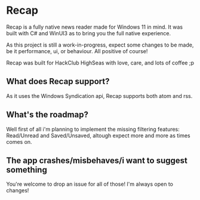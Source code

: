 # Recap

Recap is a fully native news reader made for Windows 11 in mind. It was built with C# and WinUI3 as to bring you the full native experience.

As this project is still a work-in-progress, expect some changes to be made, be it performance, ui, or behaviour. All positive of course!

Recap was built for HackClub HighSeas with love, care, and lots of coffee ;p

## What does Recap support?

As it uses the Windows Syndication api, Recap supports both atom and rss.

## What's the roadmap?

Well first of all i'm planning to implement the missing filtering features: Read/Unread and Saved/Unsaved, altough expect more and more as times comes on.

## The app crashes/misbehaves/i want to suggest something

You're welcome to drop an issue for all of those! I'm always open to changes!
